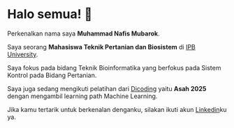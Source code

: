 # Halo semua! 👋

Perkenalkan nama saya **Muhammad Nafis Mubarok**.<br>

Saya seorang **Mahasiswa Teknik Pertanian dan Biosistem** di [IPB University](https://www.ipb.ac.id/id/).<br>

Saya fokus pada bidang Teknik Bioinformatika yang berfokus pada Sistem Kontrol pada Bidang Pertanian.<br>

Saya juga sedang mengikuti pelatihan dari [Dicoding](https://www.dicoding.com/) yaitu **Asah 2025** dengan mengambil learning path Machine Learning.<br>

Jika kamu tertarik untuk berkenalan denganku, silakan ikuti akun [Linkedin](https://www.linkedin.com/in/nafis-mubarok-b88bab247/)ku ya.


<!--
**nfsmubarok/nfsmubarok** is a ✨ _special_ ✨ repository because its `README.md` (this file) appears on your GitHub profile.

Here are some ideas to get you started:

- 🔭 I’m currently working on ...
- 🌱 I’m currently learning ...
- 👯 I’m looking to collaborate on ...
- 🤔 I’m looking for help with ...
- 💬 Ask me about ...
- 📫 How to reach me: ...
- 😄 Pronouns: ...
- ⚡ Fun fact: ...
-->
